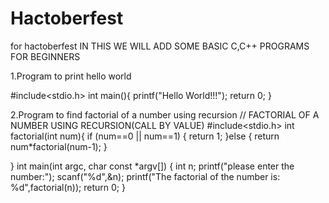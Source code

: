 # Hactoberfest
for hactoberfest
IN THIS WE WILL ADD SOME BASIC C,C++ PROGRAMS FOR BEGINNERS

1.Program to print hello world

#include<stdio.h>
int main(){
  printf("Hello World!!!");
  return 0;
}

2.Program to find factorial of a number using recursion
// FACTORIAL OF A NUMBER USING RECURSION(CALL BY VALUE)
#include<stdio.h>
int factorial(int num){
    if (num==0 || num==1)
    {
        return 1;
    }else
    {
        return  num*factorial(num-1);
    }
    
    
}
int main(int argc, char const *argv[])
{
    int n;
    printf("please enter the number:");
    scanf("%d",&n);
    printf("The factorial of the number is: %d",factorial(n));
    return 0;
}

